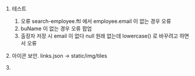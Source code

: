 1. 테스트
	1. 오류 search-employee.ftl 에서 employee.email 이 없는 경우 오류
	2. buName 이 없는 경우 오류 팝업
	3. 출장자 저장 시 email 이 없다 null 원래 없는데 lowercase() 로 바꾸려고 하면서 오류

2. 아이콘 보안. links.json -> static/img/tiles
3. 